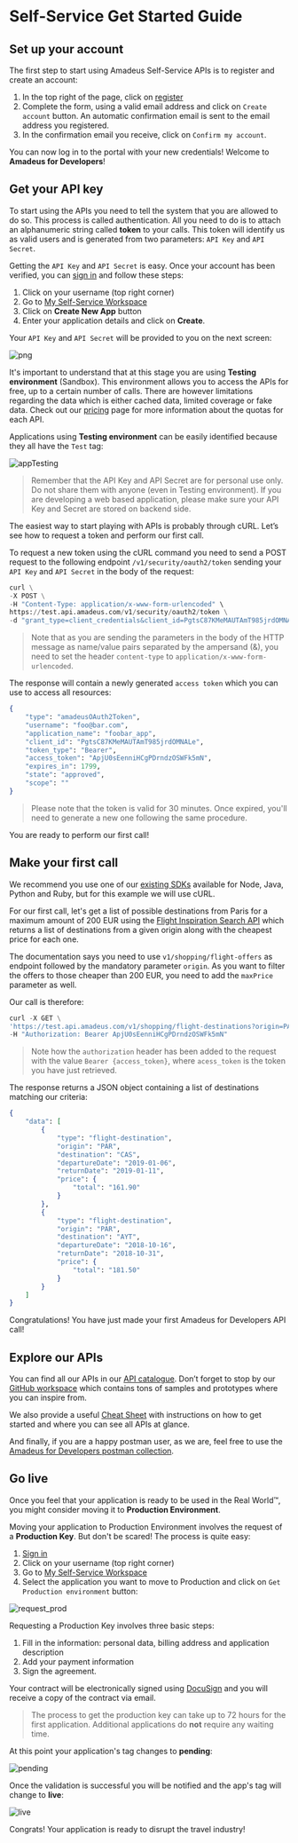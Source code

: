 # Self-Service Get Started Guide

## Set up your account

The first step to start using Amadeus Self-Service APIs is to register and create an account:

1. In the top right of the page, click on [register](https://developers.amadeus.com/create-account)
2. Complete the form, using a valid email address and click on `Create account` button. An automatic confirmation email is sent to the email address you registered.
3. In the confirmation email you receive, click on `Confirm my account`.

You can now log in to the portal with your new credentials! Welcome to __Amadeus for Developers__!


## Get your API key

To start using the APIs you need to tell the system that you are allowed to do so. This process is called authentication. All you need to do is to attach an alphanumeric string called __token__ to your calls. This token will identify us as valid users and is generated from two parameters: `API Key` and `API Secret`.

Getting the `API Key` and `API Secret` is easy. Once your account has been verified, you can [sign in](https://developers.amadeus.com/login) and follow these steps:

1. Click on your username (top right corner)
2. Go to [My Self-Service Workspace](https://developers.amadeus.com/my-apps)
3. Click on __Create New App__ button
4. Enter your application details and click on __Create__.

Your `API Key` and `API Secret` will be provided to you on the next screen:

![png](../images/sandbox.png)

It's important to understand that at this stage you are using  __Testing environment__ (Sandbox). This environment allows you to access the APIs for free, up to a certain number of calls. There are however limitations regarding the data which is either cached data, limited coverage or fake data. Check out our [pricing](https://developers.amadeus.com/pricing) page for more information about the quotas for each API.

Applications using __Testing environment__ can be easily identified because they all have the `Test` tag:

![appTesting](../images/apptesting.png)

> Remember that the API Key and API Secret are for personal use only. Do not share them with anyone (even in Testing environment). If you are developing a web based application, please make sure your API Key and Secret are stored on backend side.

The easiest way to start playing with APIs is probably through cURL. Let’s see how to request a token and perform our first call.

To request a new token using the cURL command you need to send a POST request to the following endpoint `/v1/security/oauth2/token` sending your `API Key` and `API Secret` in the body of the request:


```python
curl \
-X POST \
-H "Content-Type: application/x-www-form-urlencoded" \
https://test.api.amadeus.com/v1/security/oauth2/token \
-d "grant_type=client_credentials&client_id=PgtsC87KMeMAUTAmT985jrdOMNALe&client_secret=Qw12345erTy"
```

> Note that as you are sending the parameters in the body of the HTTP message as name/value pairs separated by the ampersand (&), you need to set the header
`content-type` to `application/x-www-form-urlencoded`.

The response will contain a newly generated `access token` which you can use to access all resources:


```elixir
{
    "type": "amadeusOAuth2Token",
    "username": "foo@bar.com",
    "application_name": "foobar_app",
    "client_id": "PgtsC87KMeMAUTAmT985jrdOMNALe",
    "token_type": "Bearer",
    "access_token": "ApjU0sEenniHCgPDrndzOSWFk5mN",
    "expires_in": 1799,
    "state": "approved",
    "scope": ""
}
```
> Please note that the token is valid for 30 minutes. Once expired, you'll need to generate a new one following the same procedure.

You are ready to perform our first call! 

## Make your first call

We recommend you use one of our [existing SDKs](https://github.com/amadeus4dev) available for Node, Java, Python and Ruby, but for this example we will use cURL.

For our first call, let's get a list of possible destinations from Paris for a maximum amount of 200 EUR using the [Flight Inspiration Search API](https://developers.amadeus.com/self-service/category/203/api-doc/3/api-docs-and-example/10001) which returns a list of destinations from a given origin along with the cheapest price for each one.

The documentation says you need to use `v1/shopping/flight-offers` as endpoint followed by the mandatory parameter `origin`. As you want to filter the offers to those cheaper than 200 EUR, you need to add the `maxPrice` parameter as well.

Our call is therefore:

```python
curl -X GET \
'https://test.api.amadeus.com/v1/shopping/flight-destinations?origin=PAR&maxPrice=200'\
-H "Authorization: Bearer ApjU0sEenniHCgPDrndzOSWFk5mN"
```

> Note how the `authorization` header has been added to the request with the value `Bearer {access_token}`, where `acess_token` is the token you have just retrieved.

The response returns a JSON object containing a list of destinations matching our criteria:

```elixir
{
    "data": [
        {
            "type": "flight-destination",
            "origin": "PAR",
            "destination": "CAS",
            "departureDate": "2019-01-06",
            "returnDate": "2019-01-11",
            "price": {
                "total": "161.90"
            }
        },
        {
            "type": "flight-destination",
            "origin": "PAR",
            "destination": "AYT",
            "departureDate": "2018-10-16",
            "returnDate": "2018-10-31",
            "price": {
                "total": "181.50"
            }
        }
    ]
}
```

Congratulations! You have just made your first Amadeus for Developers API call!

## Explore our APIs

You can find all our APIs in our [API catalogue](https://developers.amadeus.com/self-service). Don’t forget to stop by our [GitHub workspace](https://github.com/amadeus4dev/) which contains tons of samples and prototypes where you can inspire from.

We also provide a useful [Cheat Sheet](https://developers.amadeus.com/self-service/cheat_sheet.pdf) with instructions on how to get started and where you can see all APIs at glance.

And finally, if you are a happy postman user, as we are, feel free to use the [Amadeus for Developers postman collection](https://documenter.getpostman.com/view/2672636/RWEcPfuJ).

## Go live

Once you feel that your application is ready to be used in the Real World™, you might consider moving it to __Production Environment__.

Moving your application to Production Environment involves the request of a __Production Key__. But don't be scared! The process is quite easy:

1. [Sign in](https://developers.amadeus.com/login)
2. Click on your username (top right corner)
3. Go to [My Self-Service Workspace](https://developers.amadeus.com/my-apps)
4. Select the application you want to move to Production and click on `Get Production environment` button:

![request_prod](../images/request_production_key.png)

Requesting a Production Key involves three basic steps:

1. Fill in the information: personal data, billing address and application description
2. Add your payment information
3. Sign the agreement. 

Your contract will be electronically signed using [DocuSign](https://www.docusign.com/) and you will receive a copy of the contract via email.

> The process to get the production key can take up to 72 hours for the first application. Additional applications do __not__ require any waiting time.

At this point your application's tag changes to __pending__:

![pending](../images/app_pending.png)

Once the validation is successful you will be notified and the app's tag will change to __live__:

![live](../images/app_live.png)

Congrats! Your application is ready to disrupt the travel industry!
